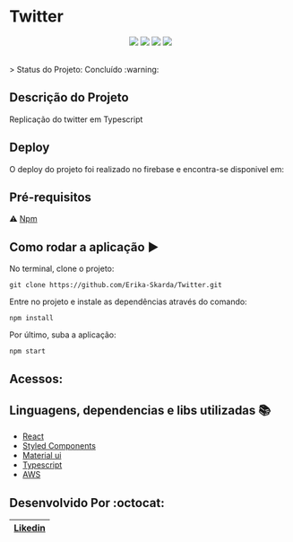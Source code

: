 # Twitter

<p align="center">
  <img src="https://img.shields.io/static/v1?label=react&message=framework&color=blue&style=for-the-badge&logo=REACT" />
  <img src="https://img.shields.io/static/v1?label=javascript&message=language&color=yellow&style=for-the-badge&logo=JAVASCRIPT"/>
  <img src="https://img.shields.io/static/v1?label=styled-component&message=library&color=pink&style=for-the-badge&logo=STYLED-COMPONENTS"/>
  <img src="https://img.shields.io/static/v1?label=typescript&message=library&color=blue&style=for-the-badge&logo=TYPESCRIPT"/>
</p>
</br>
> Status do Projeto: Concluído :warning: 

## Descrição do Projeto

Replicação do twitter em Typescript

## Deploy

<p align="justify">
  O deploy do projeto foi realizado no firebase e encontra-se disponivel em: 
</p>

## Pré-requisitos

:warning: [Npm](https://www.npmjs.com/)

## Como rodar a aplicação :arrow_forward:

No terminal, clone o projeto: 

```
git clone https://github.com/Erika-Skarda/Twitter.git
```
Entre no projeto e instale as dependências através do comando:
```
npm install
```
Por último, suba a aplicação: 
```
npm start
```
## Acessos:

## Linguagens, dependencias e libs utilizadas :books:

- [React](https://pt-br.reactjs.org/)
- [Styled Components](https://styled-components.com/)
- [Material ui](https://material-ui.com/pt/)
- [Typescript](https://www.typescriptlang.org/)
- [AWS](https://firebase.google.com/)

## Desenvolvido Por :octocat:

| [Likedin](https://www.linkedin.com/in/erika-skarda-99915488/) | 
| :---: |
